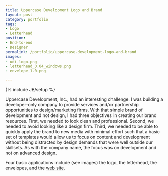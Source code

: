 ```yaml
---
title: Uppercase Development Logo and Brand
layout: post
category: portfolio
tags:
- Logo
- Letterhead
position:
- End-to-end
- Designer
permalink: /portfolio/uppercase-development-logo-and-brand
images:
- udi-logo.png
- letterhead_0.04_windows.png
- envelope_1.0.png

---
```

{% include JB/setup %}
<div id="node-228" class="node node-portfolio node-promoted">
  <div class="content clearfix">
    <div class="field field-name-body field-type-text-with-summary field-label-hidden"><div class="field-items"><div class="field-item even"><p>Uppercase Development, Inc., had an interesting challenge. I was building a developer-only company to provide services and/or partnership opportunities to design/marketing firms. With that simple brand of development and not design, I had three objectives in creating our brand resources. First, we needed to look clean and professional. Second, we needed to avoid looking like a design firm. Third, we needed to be able to quickly apply the brand to new media with minimal effort such that a basic set of templates would allow us to focus on content and development without being distracted by design demands that were well outside our skillsets. As with the company name, the focus was on development and not on advanced design.</p>
<!--break-->
<p>Four basic applications include (see images) the logo, the letterhead, the envelopes, and the <a href="http://witti.ws/portfolio/uppercase-development">web site</a>.</p>
</div></div></div>  </div>
</div>
